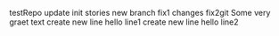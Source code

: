 testRepo
update init stories
new branch fix1
changes fix2git
Some very graet text
create new line
hello line1
create new line
hello line2
